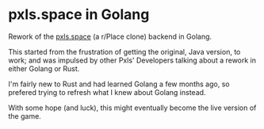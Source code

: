 # pxls.space in Golang

Rework of the [pxls.space](https://pxls.space) (a r/Place clone) backend in Golang.

This started from the frustration of getting the original, Java version, to work; and was impulsed by other Pxls' Developers talking about a rework in either Golang or Rust.

I'm fairly new to Rust and had learned Golang a few months ago, so prefered trying to refresh what I knew about Golang instead.

With some hope (and luck), this might eventually become the live version of the game.
